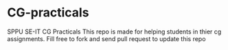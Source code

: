 # CG-practicals
SPPU SE-IT CG Practicals
This repo is made for  helping students in thier cg assignments. 
Fill free to fork and send pull request to update this repo 
